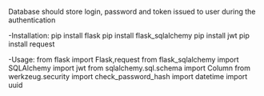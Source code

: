 Database should store login, password and token issued to user during the authentication



-Installation:
pip install flask
pip install flask_sqlalchemy 
pip install jwt
pip install request

-Usage:
from flask import Flask,request
from flask_sqlalchemy import SQLAlchemy
import jwt
from sqlalchemy.sql.schema import Column
from werkzeug.security import check_password_hash
import datetime
import uuid
